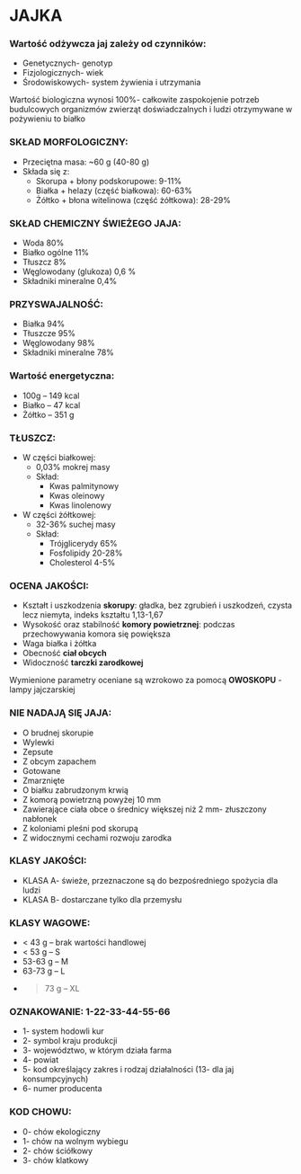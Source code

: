 # JAJKA


### Wartość odżywcza jaj zależy od czynników:

-   Genetycznych- genotyp
-   Fizjologicznych- wiek
-   Środowiskowych- system żywienia i utrzymania
  
Wartość biologiczna wynosi 100%- całkowite zaspokojenie potrzeb budulcowych organizmów zwierząt doświadczalnych i ludzi otrzymywane w pożywieniu to białko

### SKŁAD MORFOLOGICZNY:

-   Przeciętna masa: ~60 g (40-80 g)
-   Składa się z:
    -   Skorupa + błony podskorupowe: 9-11%
    -   Białka + helazy (część białkowa): 60-63%
    -   Żółtko + błona witelinowa (część żółtkowa): 28-29%

### SKŁAD CHEMICZNY ŚWIEŻEGO JAJA:

-   Woda 80%
-   Białko ogólne 11%
-   Tłuszcz 8%
-   Węglowodany (glukoza) 0,6 %
-   Składniki mineralne 0,4%

### PRZYSWAJALNOŚĆ:

-   Białka 94%
-   Tłuszcze 95%
-   Węglowodany 98%
-   Składniki mineralne 78%

### Wartość energetyczna:

-   100g – 149 kcal
-   Białko – 47 kcal
-   Żółtko – 351 g

### TŁUSZCZ:

-   W części białkowej:
    -   0,03% mokrej masy
    -   Skład:
        -   Kwas palmitynowy
        -   Kwas oleinowy
        -   Kwas linolenowy
-   W części żółtkowej:
    -   32-36% suchej masy
    -   Skład:
        -   Trójglicerydy 65%
        -   Fosfolipidy 20-28%
        -   Cholesterol 4-5%


### OCENA JAKOŚCI:

- Kształt i uszkodzenia **skorupy**: gładka, bez zgrubień i uszkodzeń, czysta lecz niemyta, indeks kształtu 1,13-1,67
- Wysokość oraz stabilność **komory powietrznej**: podczas przechowywania komora się powiększa
- Waga białka i żółtka
- Obecność **ciał obcych**
- Widoczność **tarczki zarodkowej**


Wymienione parametry oceniane są wzrokowo za pomocą **OWOSKOPU** - lampy jajczarskiej


### NIE NADAJĄ SIĘ JAJA:

-   O brudnej skorupie
-   Wylewki
-   Zepsute
-   Z obcym zapachem
-   Gotowane
-   Zmarznięte
-   O białku zabrudzonym krwią
-   Z komorą powietrzną powyżej 10 mm
-   Zawierające ciała obce o średnicy większej niż 2 mm- złuszczony nabłonek
-   Z koloniami pleśni pod skorupą
-   Z widocznymi cechami rozwoju zarodka
  

### KLASY JAKOŚCI:

-   KLASA A- świeże, przeznaczone są do bezpośredniego spożycia dla ludzi
-   KLASA B- dostarczane tylko dla przemysłu
  

### KLASY WAGOWE:

-   < 43 g – brak wartości handlowej
-   < 53 g – S
-   53-63 g – M
-   63-73 g – L
-   > 73 g – XL


### OZNAKOWANIE: 1-22-33-44-55-66

-   1- system hodowli kur
-   2- symbol kraju produkcji
-   3- województwo, w którym działa farma
-   4- powiat
-   5- kod określający zakres i rodzaj działalności (13- dla jaj konsumpcyjnych)
-   6- numer producenta


### KOD CHOWU:

-   0- chów ekologiczny
-   1- chów na wolnym wybiegu
-   2- chów ściółkowy
-   3- chów klatkowy
